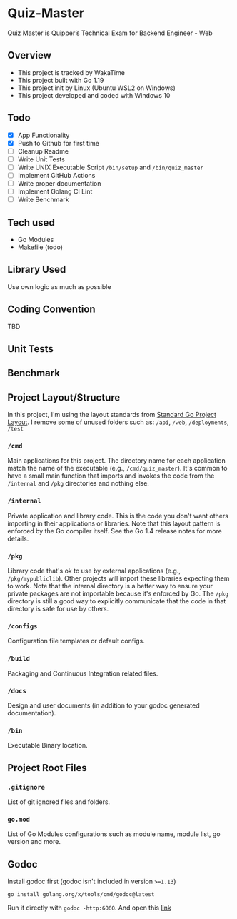 # Quiz-Master
Quiz Master is Quipper’s Technical Exam for Backend Engineer - Web

## Overview
- This project is tracked by WakaTime
- This project built with Go 1.19
- This project init by Linux (Ubuntu WSL2 on Windows)
- This project developed and coded with Windows 10

## Todo
- [x] App Functionality
- [x] Push to Github for first time
- [ ] Cleanup Readme
- [ ] Write Unit Tests
- [ ] Write UNIX Executable Script `/bin/setup` and `/bin/quiz_master`
- [ ] Implement GitHub Actions
- [ ] Write proper documentation
- [ ] Implement Golang CI Lint
- [ ] Write Benchmark

## Tech used
- Go Modules
- Makefile (todo)

## Library Used
Use own logic as much as possible

## Coding Convention
TBD

## Unit Tests

## Benchmark

## Project Layout/Structure
In this project, I'm using the layout standards from [Standard Go Project Layout](https://github.com/golang-standards/project-layout).
I remove some of unused folders such as: `/api`, `/web`, `/deployments`, `/test` 

### `/cmd`
Main applications for this project. The directory name for each application match the name of the executable (e.g., `/cmd/quiz_master`).
It's common to have a small main function that imports and invokes the code from the `/internal` and `/pkg` directories and nothing else.

### `/internal`
Private application and library code. This is the code you don't want others importing in their applications or libraries. 
Note that this layout pattern is enforced by the Go compiler itself. See the Go 1.4 release notes for more details. 

### `/pkg`
Library code that's ok to use by external applications (e.g., `/pkg/mypubliclib`). Other projects will import these libraries expecting them to work.
Note that the internal directory is a better way to ensure your private packages are not importable because it's enforced by Go. 
The `/pkg` directory is still a good way to explicitly communicate that the code in that directory is safe for use by others. 

### `/configs`
Configuration file templates or default configs.

### `/build`
Packaging and Continuous Integration related files.

### `/docs`
Design and user documents (in addition to your godoc generated documentation).

### `/bin`
Executable Binary location.

## Project Root Files

### `.gitignore`
List of git ignored files and folders.

### `go.mod`
List of Go Modules configurations such as module name, module list, go version and more.

## Godoc
Install godoc first (godoc isn't included in version `>=1.13`)
```
go install golang.org/x/tools/cmd/godoc@latest
```
Run it directly with `godoc -http:6060`. And open this [link](http://localhost:6060/pkg/jidniilman/quiz-master/?m=all)